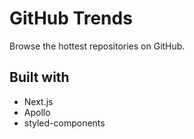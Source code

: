 # GitHub Trends

Browse the hottest repositories on GitHub.

## Built with

- Next.js
- Apollo
- styled-components
